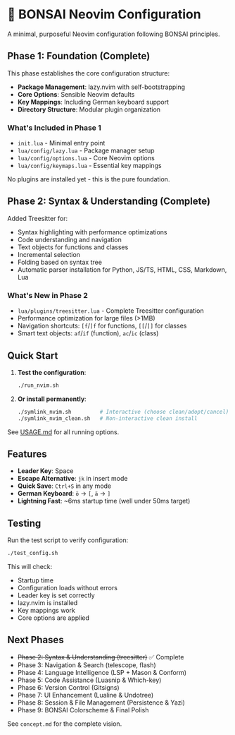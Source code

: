 # 🌱 BONSAI Neovim Configuration

A minimal, purposeful Neovim configuration following BONSAI principles.

## Phase 1: Foundation (Complete)

This phase establishes the core configuration structure:

- **Package Management**: lazy.nvim with self-bootstrapping
- **Core Options**: Sensible Neovim defaults
- **Key Mappings**: Including German keyboard support
- **Directory Structure**: Modular plugin organization

### What's Included in Phase 1

- `init.lua` - Minimal entry point
- `lua/config/lazy.lua` - Package manager setup
- `lua/config/options.lua` - Core Neovim options
- `lua/config/keymaps.lua` - Essential key mappings

No plugins are installed yet - this is the pure foundation.

## Phase 2: Syntax & Understanding (Complete)

Added Treesitter for:
- Syntax highlighting with performance optimizations
- Code understanding and navigation
- Text objects for functions and classes
- Incremental selection
- Folding based on syntax tree
- Automatic parser installation for Python, JS/TS, HTML, CSS, Markdown, Lua

### What's New in Phase 2

- `lua/plugins/treesitter.lua` - Complete Treesitter configuration
- Performance optimization for large files (>1MB)
- Navigation shortcuts: `[f`/`]f` for functions, `[[`/`]]` for classes
- Smart text objects: `af`/`if` (function), `ac`/`ic` (class)

## Quick Start

1. **Test the configuration**:
   ```bash
   ./run_nvim.sh
   ```

2. **Or install permanently**:
   ```bash
   ./symlink_nvim.sh         # Interactive (choose clean/adopt/cancel)
   ./symlink_nvim_clean.sh   # Non-interactive clean install
   ```

See [USAGE.md](USAGE.md) for all running options.

## Features

- **Leader Key**: Space
- **Escape Alternative**: `jk` in insert mode
- **Quick Save**: `Ctrl+S` in any mode
- **German Keyboard**: `ö` → `[`, `ä` → `]`
- **Lightning Fast**: ~6ms startup time (well under 50ms target)

## Testing

Run the test script to verify configuration:
```bash
./test_config.sh
```

This will check:
- Startup time
- Configuration loads without errors
- Leader key is set correctly
- lazy.nvim is installed
- Key mappings work
- Core options are applied

## Next Phases

- ~~Phase 2: Syntax & Understanding (treesitter)~~ ✅ Complete
- Phase 3: Navigation & Search (telescope, flash)
- Phase 4: Language Intelligence (LSP + Mason & Conform)
- Phase 5: Code Assistance (Luasnip & Which-key)
- Phase 6: Version Control (Gitsigns)
- Phase 7: UI Enhancement (Lualine & Undotree)
- Phase 8: Session & File Management (Persistence & Yazi)
- Phase 9: BONSAI Colorscheme & Final Polish

See `concept.md` for the complete vision.